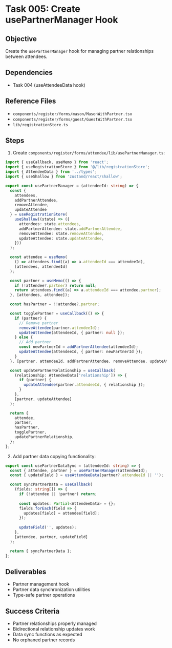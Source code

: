 # Task 005: Create usePartnerManager Hook

## Objective
Create the `usePartnerManager` hook for managing partner relationships between attendees.

## Dependencies
- Task 004 (useAttendeeData hook)

## Reference Files
- `components/register/forms/mason/MasonWithPartner.tsx`
- `components/register/forms/guest/GuestWithPartner.tsx`
- `lib/registrationStore.ts`

## Steps

1. Create `components/register/forms/attendee/lib/usePartnerManager.ts`:
```typescript
import { useCallback, useMemo } from 'react';
import { useRegistrationStore } from '@/lib/registrationStore';
import { AttendeeData } from '../types';
import { useShallow } from 'zustand/react/shallow';

export const usePartnerManager = (attendeeId: string) => {
  const { 
    attendees, 
    addPartnerAttendee, 
    removeAttendee,
    updateAttendee
  } = useRegistrationStore(
    useShallow((state) => ({
      attendees: state.attendees,
      addPartnerAttendee: state.addPartnerAttendee,
      removeAttendee: state.removeAttendee,
      updateAttendee: state.updateAttendee,
    }))
  );

  const attendee = useMemo(
    () => attendees.find((a) => a.attendeeId === attendeeId),
    [attendees, attendeeId]
  );

  const partner = useMemo(() => {
    if (!attendee?.partner) return null;
    return attendees.find((a) => a.attendeeId === attendee.partner);
  }, [attendees, attendee]);

  const hasPartner = !!attendee?.partner;

  const togglePartner = useCallback(() => {
    if (partner) {
      // Remove partner
      removeAttendee(partner.attendeeId);
      updateAttendee(attendeeId, { partner: null });
    } else {
      // Add partner
      const newPartnerId = addPartnerAttendee(attendeeId);
      updateAttendee(attendeeId, { partner: newPartnerId });
    }
  }, [partner, attendeeId, addPartnerAttendee, removeAttendee, updateAttendee]);

  const updatePartnerRelationship = useCallback(
    (relationship: AttendeeData['relationship']) => {
      if (partner) {
        updateAttendee(partner.attendeeId, { relationship });
      }
    },
    [partner, updateAttendee]
  );

  return {
    attendee,
    partner,
    hasPartner,
    togglePartner,
    updatePartnerRelationship,
  };
};
```

2. Add partner data copying functionality:
```typescript
export const usePartnerDataSync = (attendeeId: string) => {
  const { attendee, partner } = usePartnerManager(attendeeId);
  const { updateField } = useAttendeeData(partner?.attendeeId || '');

  const syncPartnerData = useCallback(
    (fields: string[]) => {
      if (!attendee || !partner) return;
      
      const updates: Partial<AttendeeData> = {};
      fields.forEach(field => {
        updates[field] = attendee[field];
      });
      
      updateField('', updates);
    },
    [attendee, partner, updateField]
  );

  return { syncPartnerData };
};
```

## Deliverables
- Partner management hook
- Partner data synchronization utilities
- Type-safe partner operations

## Success Criteria
- Partner relationships properly managed
- Bidirectional relationship updates work
- Data sync functions as expected
- No orphaned partner records